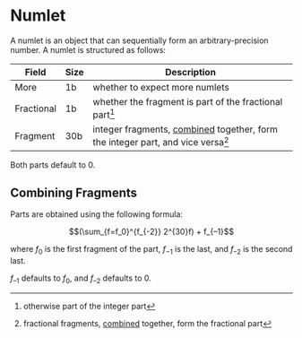 # Numlet

A numlet is an object that can sequentially form an arbitrary-precision number. A numlet is structured as follows:

Field     |Size|Description
----------|----|-----------
More      |1b  |whether to expect more numlets
Fractional|1b  |whether the fragment is part of the fractional part[^integer-part]
Fragment  |30b |integer fragments, [combined](#combining-fragments) together, form the integer part, and vice versa[^vice-versa]

Both parts default to 0.

[^integer-part]: otherwise part of the integer part
[^vice-versa]: fractional fragments, [combined](#combining-fragments) together, form the fractional part

## Combining Fragments

Parts are obtained using the following formula:

$$(\sum_{f=f_0}^{f_{-2}} 2^{30}f) + f_{–1}$$

where $f_0$ is the first fragment of the part, $f_{-1}$ is the last, and $f_{–2}$ is the second last.

$f_{–1}$ defaults to $f_{0}$, and $f_{–2}$ defaults to $0$.
